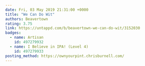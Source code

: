 ```yaml
---
date: Fri, 03 May 2019 21:31:00 +0000
title: "We Can Do Wit"
authors: Beavertown
rating: 3.75
link: https://untappd.com/b/beavertown-we-can-do-wit/3152030
badges:
  - name: Artisan
    id: 497279932
  - name: I Believe in IPA! (Level 4)
    id: 497279933
posting_method: https://ownyourpint.chrisburnell.com/
---
```

